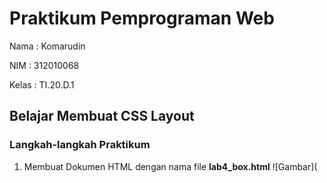 # Praktikum Pemprograman Web
Nama : Komarudin<p>
NIM : 312010068<p>
Kelas : TI.20.D.1<p>
## Belajar Membuat CSS Layout
### Langkah-langkah Praktikum
1. Membuat Dokumen HTML dengan nama file <b>lab4_box.html</b>
  ![Gambar](
